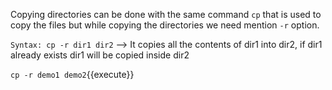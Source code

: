

Copying directories can be done with the same command `cp` that is used to copy the files but while copying the directories we need mention `-r` option.

`Syntax: cp -r dir1 dir2` --> It copies all the contents of dir1 into dir2, if dir1 already exists dir1 will be copied inside dir2

`cp -r demo1 demo2`{{execute}} 